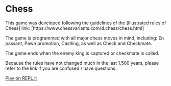 <h1>Chess</h1>
<p>
This game was developed following the guidelines of the [Illustrated rules of Chess]
link: [https://www.chessvariants.com/d.chess/chess.html]
</p>
<p>
The game is programmed with all major chess moves in mind, including:
En passant, Pawn promotion, Castling, as well as Check and Checkmate.
</p>
<p>
The game ends when the enemy king is captured or checkmate is called.
</p>
<p>
Because the rules have not changed much in the last 1,500 years,
please refer to the link if you are confused / have questions.
</p>

[Play on REPL.it](https://repl.it/@nhleto/Chess-1#lib/board.rb)
